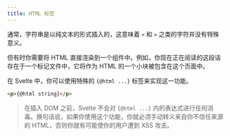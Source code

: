 ```yaml
---
title: HTML 标签
---
```


通常，字符串是以纯文本的形式插入的，这意味着 `<` 和 `>` 之类的字符并没有特殊意义。

但有时你需要将 HTML 直接渲染到一个组件中。例如，你现在正在阅读的这段话存在于一个标记文件中，它将作为 HTML 的一个小块被包含在这个页面中。

在 Svelte 中，你可以使用特殊的 `{@html ...}` 标签来实现这一功能。

```html
<p>{@html string}</p>
```

> 在插入 DOM 之前，Svelte 不会对 `{@html ...}` 内的表达式进行任何消毒。换句话说，如果你使用这个功能，你就必须手动转义来自你不信任来源的 HTML，否则你就有可能使你的用户遭到 XSS 攻击。
